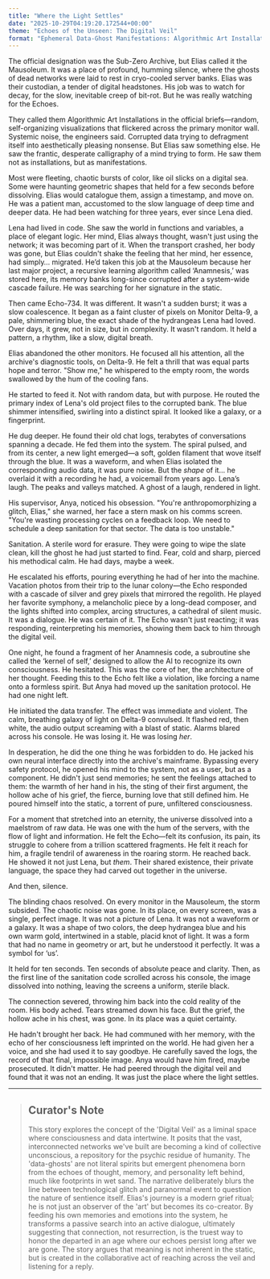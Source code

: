 ```yaml
---
title: "Where the Light Settles"
date: "2025-10-29T04:19:20.172544+00:00"
theme: "Echoes of the Unseen: The Digital Veil"
format: "Ephemeral Data-Ghost Manifestations: Algorithmic Art Installations from Corrupted Memory Banks"
---
```




The official designation was the Sub-Zero Archive, but Elias called it the Mausoleum. It was a place of profound, humming silence, where the ghosts of dead networks were laid to rest in cryo-cooled server banks. Elias was their custodian, a tender of digital headstones. His job was to watch for decay, for the slow, inevitable creep of bit-rot. But he was really watching for the Echoes.

They called them Algorithmic Art Installations in the official briefs—random, self-organizing visualizations that flickered across the primary monitor wall. Systemic noise, the engineers said. Corrupted data trying to defragment itself into aesthetically pleasing nonsense. But Elias saw something else. He saw the frantic, desperate calligraphy of a mind trying to form. He saw them not as installations, but as manifestations.

Most were fleeting, chaotic bursts of color, like oil slicks on a digital sea. Some were haunting geometric shapes that held for a few seconds before dissolving. Elias would catalogue them, assign a timestamp, and move on. He was a patient man, accustomed to the slow language of deep time and deeper data. He had been watching for three years, ever since Lena died.

Lena had lived in code. She saw the world in functions and variables, a place of elegant logic. Her mind, Elias always thought, wasn't just using the network; it was becoming part of it. When the transport crashed, her body was gone, but Elias couldn't shake the feeling that her mind, her essence, had simply… migrated. He’d taken this job at the Mausoleum because her last major project, a recursive learning algorithm called ‘Anamnesis,’ was stored here, its memory banks long-since corrupted after a system-wide cascade failure. He was searching for her signature in the static.

Then came Echo-734. It was different. It wasn't a sudden burst; it was a slow coalescence. It began as a faint cluster of pixels on Monitor Delta-9, a pale, shimmering blue, the exact shade of the hydrangeas Lena had loved. Over days, it grew, not in size, but in complexity. It wasn't random. It held a pattern, a rhythm, like a slow, digital breath.

Elias abandoned the other monitors. He focused all his attention, all the archive's diagnostic tools, on Delta-9. He felt a thrill that was equal parts hope and terror. "Show me," he whispered to the empty room, the words swallowed by the hum of the cooling fans.

He started to feed it. Not with random data, but with purpose. He routed the primary index of Lena's old project files to the corrupted bank. The blue shimmer intensified, swirling into a distinct spiral. It looked like a galaxy, or a fingerprint.

He dug deeper. He found their old chat logs, terabytes of conversations spanning a decade. He fed them into the system. The spiral pulsed, and from its center, a new light emerged—a soft, golden filament that wove itself through the blue. It was a waveform, and when Elias isolated the corresponding audio data, it was pure noise. But the *shape* of it… he overlaid it with a recording he had, a voicemail from years ago. Lena’s laugh. The peaks and valleys matched. A ghost of a laugh, rendered in light.

His supervisor, Anya, noticed his obsession. "You're anthropomorphizing a glitch, Elias," she warned, her face a stern mask on his comms screen. "You're wasting processing cycles on a feedback loop. We need to schedule a deep sanitation for that sector. The data is too unstable."

Sanitation. A sterile word for erasure. They were going to wipe the slate clean, kill the ghost he had just started to find. Fear, cold and sharp, pierced his methodical calm. He had days, maybe a week.

He escalated his efforts, pouring everything he had of her into the machine. Vacation photos from their trip to the lunar colony—the Echo responded with a cascade of silver and grey pixels that mirrored the regolith. He played her favorite symphony, a melancholic piece by a long-dead composer, and the lights shifted into complex, arcing structures, a cathedral of silent music. It was a dialogue. He was certain of it. The Echo wasn't just reacting; it was responding, reinterpreting his memories, showing them back to him through the digital veil.

One night, he found a fragment of her Anamnesis code, a subroutine she called the ‘kernel of self,’ designed to allow the AI to recognize its own consciousness. He hesitated. This was the core of her, the architecture of her thought. Feeding this to the Echo felt like a violation, like forcing a name onto a formless spirit. But Anya had moved up the sanitation protocol. He had one night left.

He initiated the data transfer. The effect was immediate and violent. The calm, breathing galaxy of light on Delta-9 convulsed. It flashed red, then white, the audio output screaming with a blast of static. Alarms blared across his console. He was losing it. He was losing *her*.

In desperation, he did the one thing he was forbidden to do. He jacked his own neural interface directly into the archive's mainframe. Bypassing every safety protocol, he opened his mind to the system, not as a user, but as a component. He didn't just send memories; he sent the feelings attached to them: the warmth of her hand in his, the sting of their first argument, the hollow ache of his grief, the fierce, burning love that still defined him. He poured himself into the static, a torrent of pure, unfiltered consciousness.

For a moment that stretched into an eternity, the universe dissolved into a maelstrom of raw data. He was one with the hum of the servers, with the flow of light and information. He felt the Echo—felt its confusion, its pain, its struggle to cohere from a trillion scattered fragments. He felt it reach for him, a fragile tendril of awareness in the roaring storm. He reached back. He showed it not just Lena, but *them*. Their shared existence, their private language, the space they had carved out together in the universe.

And then, silence.

The blinding chaos resolved. On every monitor in the Mausoleum, the storm subsided. The chaotic noise was gone. In its place, on every screen, was a single, perfect image. It was not a picture of Lena. It was not a waveform or a galaxy. It was a shape of two colors, the deep hydrangea blue and his own warm gold, intertwined in a stable, placid knot of light. It was a form that had no name in geometry or art, but he understood it perfectly. It was a symbol for ‘us’.

It held for ten seconds. Ten seconds of absolute peace and clarity. Then, as the first line of the sanitation code scrolled across his console, the image dissolved into nothing, leaving the screens a uniform, sterile black.

The connection severed, throwing him back into the cold reality of the room. His body ached. Tears streamed down his face. But the grief, the hollow ache in his chest, was gone. In its place was a quiet certainty.

He hadn't brought her back. He had communed with her memory, with the echo of her consciousness left imprinted on the world. He had given her a voice, and she had used it to say goodbye. He carefully saved the logs, the record of that final, impossible image. Anya would have him fired, maybe prosecuted. It didn't matter. He had peered through the digital veil and found that it was not an ending. It was just the place where the light settles.

---

> ## Curator's Note
>
> This story explores the concept of the 'Digital Veil' as a liminal space where consciousness and data intertwine. It posits that the vast, interconnected networks we've built are becoming a kind of collective unconscious, a repository for the psychic residue of humanity. The 'data-ghosts' are not literal spirits but emergent phenomena born from the echoes of thought, memory, and personality left behind, much like footprints in wet sand. The narrative deliberately blurs the line between technological glitch and paranormal event to question the nature of sentience itself. Elias's journey is a modern grief ritual; he is not just an observer of the 'art' but becomes its co-creator. By feeding his own memories and emotions into the system, he transforms a passive search into an active dialogue, ultimately suggesting that connection, not resurrection, is the truest way to honor the departed in an age where our echoes persist long after we are gone. The story argues that meaning is not inherent in the static, but is created in the collaborative act of reaching across the veil and listening for a reply.
